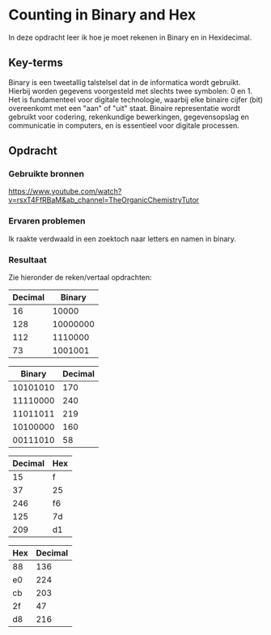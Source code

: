 # Counting in Binary and Hex
In deze opdracht leer ik hoe je moet rekenen in Binary en in Hexidecimal. 

## Key-terms
Binary is een tweetallig talstelsel dat in de informatica wordt gebruikt. Hierbij worden gegevens voorgesteld met slechts twee symbolen: 0 en 1. Het is fundamenteel voor digitale technologie, waarbij elke binaire cijfer (bit) overeenkomt met een "aan" of "uit" staat. Binaire representatie wordt gebruikt voor codering, rekenkundige bewerkingen, gegevensopslag en communicatie in computers, en is essentieel voor digitale processen.

## Opdracht
### Gebruikte bronnen
https://www.youtube.com/watch?v=rsxT4FfRBaM&ab_channel=TheOrganicChemistryTutor


### Ervaren problemen
Ik raakte verdwaald in een zoektoch naar letters en namen in binary.

### Resultaat
Zie hieronder de reken/vertaal opdrachten:

Decimal | Binary 
---|---
16| 10000
128| 10000000
112| 1110000
73| 1001001

Binary | Decimal
---|---
10101010| 170
11110000| 240
11011011| 219
10100000| 160
00111010| 58

Decimal | Hex
---|---
15| f
37| 25
246| f6
125| 7d
209| d1

Hex | Decimal
---|---
88| 136
e0| 224
cb| 203
2f| 47
d8| 216